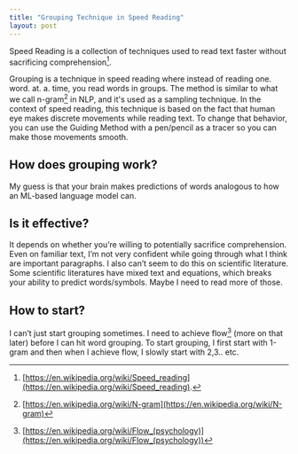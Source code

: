 ```yaml
---
title: "Grouping Technique in Speed Reading"
layout: post
---
```


Speed Reading is a collection of techniques used to read text faster without sacrificing comprehension[^1].

Grouping is a technique in speed reading where instead of reading one. word. at. a. time, you read words in groups. The method is similar to what we call n-gram[^2] in NLP, and it's used as a sampling technique. In the context of speed reading, this technique is based on the fact that human eye makes discrete movements while reading text. To change that behavior, you can use the Guiding Method with a pen/pencil as a tracer so you can make those movements smooth.

## How does grouping work?

My guess is that your brain makes predictions of words analogous to how an ML-based language model can.

## Is it effective?

It depends on whether you’re willing to potentially sacrifice comprehension. Even on familiar text, I’m not very confident while going through what I think are important paragraphs. I also can’t seem to do this on scientific literature. Some scientific literatures have mixed text and equations, which breaks your ability to predict words/symbols. Maybe I need to read more of those.

## How to start?
I can’t just start grouping sometimes. I need to achieve flow[^3] (more on that later) before I can hit word grouping. To start grouping, I first start with 1-gram and then when I achieve flow, I slowly start with 2,3.. etc.


[^1]: [https://en.wikipedia.org/wiki/Speed_reading](https://en.wikipedia.org/wiki/Speed_reading).
[^2]: [https://en.wikipedia.org/wiki/N-gram](https://en.wikipedia.org/wiki/N-gram)
[^3]: [https://en.wikipedia.org/wiki/Flow_(psychology)](https://en.wikipedia.org/wiki/Flow_(psychology))

